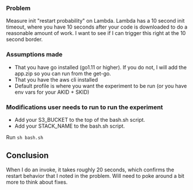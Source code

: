### Problem

Measure init "restart probability" on Lambda. Lambda has a 10 second init timeout, where you have 10 seconds after your
code is downloaded to do a reasonable amount of work. I want to see if I can trigger this right at the 10 second border.

### Assumptions made

* That you have go installed (go1.11 or higher). If you do not, I will add the app.zip so you can run from the get-go.
* That you have the aws cli installed
* Default profile is where you want the experiment to be run (or you have env vars for your AKID + SKID)

### Modifications user needs to run to run the experiment

* Add your S3_BUCKET to the top of the bash.sh script.
* Add your STACK_NAME to the bash.sh script.

Run `sh bash.sh`

## Conclusion

When I do an invoke, it takes roughly 20 seconds, which confirms the restart behavior that I noted in the problem. Will
need to poke around a bit more to think about fixes.